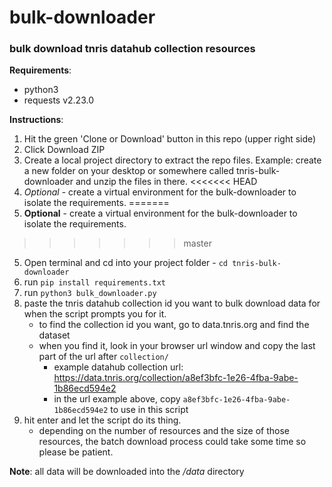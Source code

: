 # bulk-downloader
### __bulk download tnris datahub collection resources__

__Requirements__:
- python3
- requests v2.23.0

__Instructions__:
1. Hit the green 'Clone or Download' button in this repo (upper right side)
2. Click Download ZIP
3. Create a local project directory to extract the repo files. Example: create a new folder on your desktop or somewhere called tnris-bulk-downloader and unzip the files in there.
<<<<<<< HEAD
4. *Optional* - create a virtual environment for the bulk-downloader to isolate the requirements.
=======
4. **Optional** - create a virtual environment for the bulk-downloader to isolate the requirements.
>>>>>>> master
5. Open terminal and cd into your project folder - `cd tnris-bulk-downloader`
6. run `pip install requirements.txt`
7. run `python3 bulk_downloader.py`
8. paste the tnris datahub collection id you want to bulk download data for when the script prompts you for it.
    - to find the collection id you want, go to data.tnris.org and find the dataset
    - when you find it, look in your browser url window and copy the last part of the url after `collection/`
      - example datahub collection url: https://data.tnris.org/collection/a8ef3bfc-1e26-4fba-9abe-1b86ecd594e2
      - in the url example above, copy `a8ef3bfc-1e26-4fba-9abe-1b86ecd594e2` to use in this script
9. hit enter and let the script do its thing.
    - depending on the number of resources and the size of those resources, the batch download process could take some time so please be patient.

**Note**: all data will be downloaded into the */data* directory
